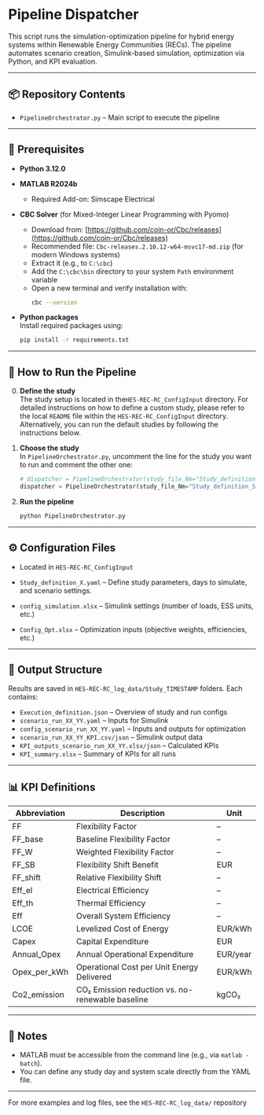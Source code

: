 
# Pipeline Dispatcher

This script runs the simulation-optimization pipeline for hybrid energy systems within Renewable Energy Communities (RECs). The pipeline automates scenario creation, Simulink-based simulation, optimization via Python, and KPI evaluation.

---

## 📦 Repository Contents

- `PipelineOrchestrator.py` – Main script to execute the pipeline

---

## 🔧 Prerequisites

- **Python 3.12.0**
- **MATLAB R2024b**
  - Required Add-on: Simscape Electrical
- **CBC Solver** (for Mixed-Integer Linear Programming with Pyomo)  
  - Download from: [https://github.com/coin-or/Cbc/releases](https://github.com/coin-or/Cbc/releases)  
  - Recommended file: `Cbc-releases.2.10.12-w64-msvc17-md.zip` (for modern Windows systems)  
  - Extract it (e.g., to `C:\cbc`)  
  - Add the `C:\cbc\bin` directory to your system `Path` environment variable  
  - Open a new terminal and verify installation with:
    ```bash
    cbc --version
    ```

- **Python packages**  
  Install required packages using:
  ```bash
  pip install -r requirements.txt

---

## 🚀 How to Run the Pipeline
0. **Define the study**  
   The study setup is located in the`HES-REC-RC_ConfigInput` directory. For detailed instructions on how to define a custom study, please refer to the local `README` file within the `HES-REC-RC_ConfigInput` directory. Alternatively, you can run the default studies by following the instructions below.

1. **Choose the study**  
   In `PipelineOrchestrator.py`, uncomment the line for the study you want to run and comment the other one:
   ```python
   # dispatcher = PipelineOrchestrator(study_file_Nm="Study_definition_Portici")
   dispatcher = PipelineOrchestrator(study_file_Nm="Study_definition_Soria")
   ```

2. **Run the pipeline**
   ```bash
   python PipelineOrchestrator.py
   ```

---

## ⚙️ Configuration Files
- Located in `HES-REC-RC_ConfigInput`

- `Study_definition_X.yaml` – Define study parameters, days to simulate, and scenario settings.
- `config_simulation.xlsx` – Simulink settings (number of loads, ESS units, etc.)
- `Config_Opt.xlsx` – Optimization inputs (objective weights, efficiencies, etc.)

---

## 📁 Output Structure

Results are saved in `HES-REC-RC_log_data/Study_TIMESTAMP` folders. Each contains:

- `Execution_definition.json` – Overview of study and run configs
- `scenario_run_XX_YY.yaml` – Inputs for Simulink
- `config_scenario_run_XX_YY.yaml` – Inputs and outputs for optimization
- `scenario_run_XX_YY_KPI.csv/json` – Simulink output data
- `KPI_outputs_scenario_run_XX_YY.xlsx/json` – Calculated KPIs
- `KPI_summary.xlsx` – Summary of KPIs for all runs

---

## 📊 KPI Definitions

| Abbreviation   | Description                                                  | Unit       |
|----------------|--------------------------------------------------------------|------------|
| FF             | Flexibility Factor                                           | –          |
| FF_base        | Baseline Flexibility Factor                                  | –          |
| FF_W           | Weighted Flexibility Factor                                  | –          |
| FF_SB          | Flexibility Shift Benefit                                    | EUR        |
| FF_shift       | Relative Flexibility Shift                                   | –          |
| Eff_el         | Electrical Efficiency                                        | –          |
| Eff_th         | Thermal Efficiency                                           | –          |
| Eff            | Overall System Efficiency                                    | –          |
| LCOE           | Levelized Cost of Energy                                     | EUR/kWh    |
| Capex          | Capital Expenditure                                          | EUR        |
| Annual_Opex    | Annual Operational Expenditure                               | EUR/year   |
| Opex_per_kWh   | Operational Cost per Unit Energy Delivered                   | EUR/kWh    |
| Co2_emission   | CO₂ Emission reduction vs. no-renewable baseline             | kgCO₂      |

---

## 📎 Notes

- MATLAB must be accessible from the command line (e.g., via `matlab -batch`).
- You can define any study day and system scale directly from the YAML file.

---

For more examples and log files, see the `HES-REC-RC_log_data/` repository
